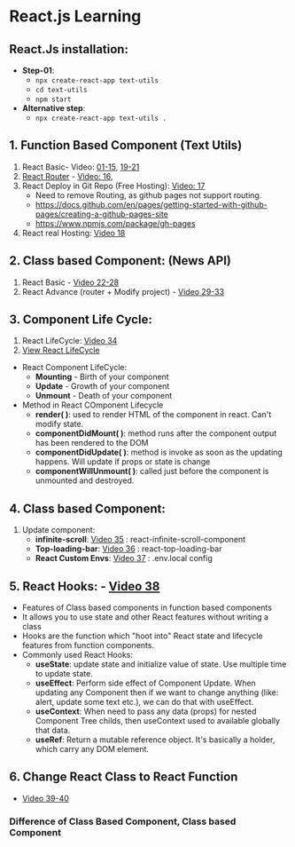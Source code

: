 # React.js Learning

## React.Js installation:
- **Step-01**:
  - `npx create-react-app text-utils`
  - `cd text-utils`
  - `npm start`
- **Alternative step**:
  - `npx create-react-app text-utils .`


## 1. Function Based Component (Text Utils)
1. React Basic- Video: [01-15](https://www.youtube.com/watch?v=-mJFZp84TIY&list=PLu0W_9lII9agx66oZnT6IyhcMIbUMNMdt&index=1), [19-21](https://www.youtube.com/watch?v=kEvfVw5Sq5c&list=PLu0W_9lII9agx66oZnT6IyhcMIbUMNMdt&index=19)
2. [React Router](https://v5.reactrouter.com/web/guides/quick-start) - [Video: 16](https://www.youtube.com/watch?v=WNU1BEZIjxg&list=PLu0W_9lII9agx66oZnT6IyhcMIbUMNMdt&index=16),
3. React Deploy in Git Repo (Free Hosting): [Video: 17](https://www.youtube.com/watch?v=Fi75tq9JikI&list=PLu0W_9lII9agx66oZnT6IyhcMIbUMNMdt&index=17)
   - Need to remove Routing, as github pages not support routing.
   - https://docs.github.com/en/pages/getting-started-with-github-pages/creating-a-github-pages-site
   - https://www.npmjs.com/package/gh-pages
4. React real Hosting: [Video 18](https://www.youtube.com/watch?v=YYVY1bPHaWE&list=PLu0W_9lII9agx66oZnT6IyhcMIbUMNMdt&index=18)

## 2. Class based Component: (News API)
1. React Basic - [Video 22-28](https://www.youtube.com/watch?v=x9p-4QGh-OI&list=PLu0W_9lII9agx66oZnT6IyhcMIbUMNMdt&index=22)
2. React Advance (router + Modify project) - [Video 29-33](https://www.youtube.com/watch?v=sUGwamqnJnY&list=PLu0W_9lII9agx66oZnT6IyhcMIbUMNMdt&index=29)

## 3. Component Life Cycle:
1. React LifeCycle: [Video 34](https://www.youtube.com/watch?v=abjeWy4sZiU&list=PLu0W_9lII9agx66oZnT6IyhcMIbUMNMdt&index=34)
2. [View React LifeCycle](https://projects.wojtekmaj.pl/react-lifecycle-methods-diagram/)
- React Component LifeCycle:
   - **Mounting** - Birth of your component
   - **Update** - Growth of your component
   - **Unmount** - Death of your component
- Method in React COmponent Lifecycle
   - **render( )**: used to render HTML of the component in react. Can't modify state.
   - **componentDidMount( )**: method runs after the component output has been rendered to the DOM
   - **componentDidUpdate( )**: method is invoke as soon as the updating happens. Will update if props or state is change
   - **componentWillUnmount( )**: called just before the component is unmounted and destroyed.

## 4. Class based Component:
1. Update component: 
      - **infinite-scroll**: [Video 35](https://www.youtube.com/watch?v=yLox5lhwaEU&list=PLu0W_9lII9agx66oZnT6IyhcMIbUMNMdt&index=35) : react-infinite-scroll-component
      - **Top-loading-bar**: [Video 36](https://www.youtube.com/watch?v=j_Gk58cOB2A&list=PLu0W_9lII9agx66oZnT6IyhcMIbUMNMdt&index=36) : react-top-loading-bar
      - **React Custom Envs**: [Video 37](https://www.youtube.com/watch?v=fg_Rc5cBAK8&list=PLu0W_9lII9agx66oZnT6IyhcMIbUMNMdt&index=37) : .env.local config

## 5. React Hooks: - [Video 38](https://www.youtube.com/watch?v=esrFnNV5Btc&list=PLu0W_9lII9agx66oZnT6IyhcMIbUMNMdt&index=38)
- Features of Class based components in function based components
- It allows you to use state and other React features without writing a class
- Hooks are the function which "hoot into" React state and lifecycle features from function components.
- Commonly used React Hooks:
  - **useState**: update state and initialize value of state. Use multiple time to update state.
  - **useEffect**: Perform side effect of Component Update. When updating any Component then if we want to change anything (like: alert, update some text etc.), we can do that with useEffect.
  - **useContext**: When need to pass any data (props) for nested Component Tree childs, then useContext used to available globally that data.
  - **useRef**: Return a mutable reference object. It's basically a holder, which carry any DOM element.

## 6. Change React Class to React Function
  - [Video 39-40](https://www.youtube.com/watch?v=aSSVGdVk6fo&list=PLu0W_9lII9agx66oZnT6IyhcMIbUMNMdt&index=39)

### Difference of Class Based Component, Class based Component


